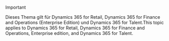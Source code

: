 > [!IMPORTANT]
> <span data-ttu-id="aee94-101">Dieses Thema gilt für Dynamics 365 for Retail, Dynamics 365 for Finance and Operations (Enterprise Edition) und Dynamics 365 for Talent.</span><span class="sxs-lookup"><span data-stu-id="aee94-101">This topic applies to Dynamics 365 for Retail, Dynamics 365 for Finance and Operations, Enterprise edition, and Dynamics 365 for Talent.</span></span>
